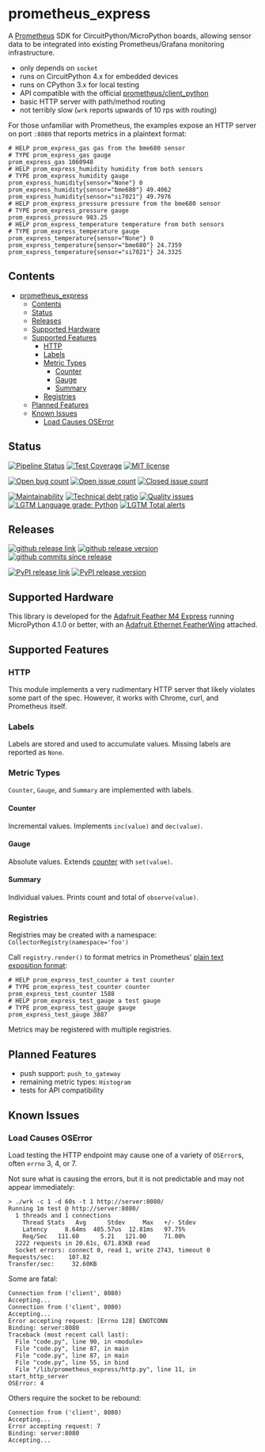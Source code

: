 # prometheus_express

A [Prometheus](https://prometheus.io/) SDK for CircuitPython/MicroPython boards, allowing sensor data to be integrated
into existing Prometheus/Grafana monitoring infrastructure.

- only depends on `socket`
- runs on CircuitPython 4.x for embedded devices
- runs on CPython 3.x for local testing
- API compatible with the official [prometheus/client_python](https://github.com/prometheus/client_python)
- basic HTTP server with path/method routing
- not terribly slow (`wrk` reports upwards of 10 rps with routing)

For those unfamiliar with Prometheus, the examples expose an HTTP server on port `:8080` that reports metrics in a
plaintext format:

```none
# HELP prom_express_gas gas from the bme680 sensor
# TYPE prom_express_gas gauge
prom_express_gas 1060948
# HELP prom_express_humidity humidity from both sensors
# TYPE prom_express_humidity gauge
prom_express_humidity{sensor="None"} 0
prom_express_humidity{sensor="bme680"} 49.4062
prom_express_humidity{sensor="si7021"} 49.7976
# HELP prom_express_pressure pressure from the bme680 sensor
# TYPE prom_express_pressure gauge
prom_express_pressure 983.25
# HELP prom_express_temperature temperature from both sensors
# TYPE prom_express_temperature gauge
prom_express_temperature{sensor="None"} 0
prom_express_temperature{sensor="bme680"} 24.7359
prom_express_temperature{sensor="si7021"} 24.3325
```

## Contents

- [prometheus_express](#prometheusexpress)
  - [Contents](#contents)
  - [Status](#status)
  - [Releases](#releases)
  - [Supported Hardware](#supported-hardware)
  - [Supported Features](#supported-features)
    - [HTTP](#http)
    - [Labels](#labels)
    - [Metric Types](#metric-types)
      - [Counter](#counter)
      - [Gauge](#gauge)
      - [Summary](#summary)
    - [Registries](#registries)
  - [Planned Features](#planned-features)
  - [Known Issues](#known-issues)
    - [Load Causes OSError](#load-causes-oserror)

## Status

[![Pipeline Status](https://git.apextoaster.com/ssube/prometheus_express/badges/master/pipeline.svg)](https://git.apextoaster.com/ssube/prometheus_express/commits/master)
[![Test Coverage](https://codecov.io/gh/ssube/prometheus_express/branch/master/graph/badge.svg)](https://codecov.io/gh/ssube/prometheus_express)
[![MIT license](https://img.shields.io/github/license/ssube/prometheus_express.svg)](https://github.com/ssube/prometheus_express/blob/master/LICENSE.md)

[![Open bug count](https://img.shields.io/github/issues-raw/ssube/prometheus_express/type-bug.svg)](https://github.com/ssube/prometheus_express/issues?q=is%3Aopen+is%3Aissue+label%3Atype%2Fbug)
[![Open issue count](https://img.shields.io/github/issues-raw/ssube/prometheus_express.svg)](https://github.com/ssube/prometheus_express/issues?q=is%3Aopen+is%3Aissue)
[![Closed issue count](https://img.shields.io/github/issues-closed-raw/ssube/prometheus_express.svg)](https://github.com/ssube/prometheus_express/issues?q=is%3Aissue+is%3Aclosed)

[![Maintainability](https://api.codeclimate.com/v1/badges/0b84df4baf76afa1b4c4/maintainability)](https://codeclimate.com/github/ssube/prometheus_express/maintainability)
[![Technical debt ratio](https://img.shields.io/codeclimate/tech-debt/ssube/prometheus_express)](https://codeclimate.com/github/ssube/prometheus_express/trends/technical_debt)
[![Quality issues](https://img.shields.io/codeclimate/issues/ssube/prometheus_express)](https://codeclimate.com/github/ssube/prometheus_express/issues)
[![LGTM Language grade: Python](https://img.shields.io/lgtm/grade/python/g/ssube/prometheus_express.svg?logo=lgtm&logoWidth=18)](https://lgtm.com/projects/g/ssube/prometheus_express/context:python)
[![LGTM Total alerts](https://img.shields.io/lgtm/alerts/g/ssube/prometheus_express.svg?logo=lgtm&logoWidth=18)](https://lgtm.com/projects/g/ssube/prometheus_express/alerts/)

## Releases

[![github release link](https://img.shields.io/badge/github-release-blue?logo=github)](https://github.com/ssube/prometheus_express/releases)
[![github release version](https://img.shields.io/github/tag/ssube/prometheus_express.svg)](https://github.com/ssube/prometheus_express/releases)
[![github commits since release](https://img.shields.io/github/commits-since/ssube/prometheus_express/v0.0.4.svg)](https://github.com/ssube/prometheus_express/compare/v0.0.4...master)

[![PyPI release link](https://img.shields.io/badge/pypi-package-blue?logo=pypi)](https://github.com/ssube/prometheus_express/releases)
[![PyPI release version](https://img.shields.io/pypi/v/prometheus_express?color=green)](https://pypi.org/project/prometheus-express/)

## Supported Hardware

This library is developed for the [Adafruit Feather M4 Express](https://www.adafruit.com/product/3857) running
MicroPython 4.1.0 or better, with an [Adafruit Ethernet FeatherWing](https://www.adafruit.com/product/3201) attached.

## Supported Features

### HTTP

This module implements a very rudimentary HTTP server that likely violates some part of the spec. However, it works
with Chrome, curl, and Prometheus itself.

### Labels

Labels are stored and used to accumulate values. Missing labels are reported as `None`.

### Metric Types

`Counter`, `Gauge`, and `Summary` are implemented with labels.

#### Counter

Incremental values. Implements `inc(value)` and `dec(value)`.

#### Gauge

Absolute values. Extends [counter](#counter) with `set(value)`.

#### Summary

Individual values. Prints count and total of `observe(value)`.

### Registries

Registries may be created with a namespace: `CollectorRegistry(namespace='foo')`

Call `registry.render()` to format metrics in Prometheus'
[plain text exposition format](https://prometheus.io/docs/instrumenting/exposition_formats/#text-based-format):

```none
# HELP prom_express_test_counter a test counter
# TYPE prom_express_test_counter counter
prom_express_test_counter 1588
# HELP prom_express_test_gauge a test gauge
# TYPE prom_express_test_gauge gauge
prom_express_test_gauge 3887
```

Metrics may be registered with multiple registries.

## Planned Features

- push support: `push_to_gateway`
- remaining metric types: `Histogram`
- tests for API compatibility

## Known Issues

### Load Causes OSError

Load testing the HTTP endpoint may cause one of a variety of `OSError`s, often `errno` 3, 4, or 7.

Not sure what is causing the errors, but it is not predictable and may not appear immediately:

```shell
> ./wrk -c 1 -d 60s -t 1 http://server:8080/
Running 1m test @ http://server:8080/
  1 threads and 1 connections
    Thread Stats   Avg      Stdev     Max   +/- Stdev
    Latency     8.64ms  485.57us  12.81ms   97.75%
    Req/Sec   111.60      5.21   121.00     71.00%
  2222 requests in 20.61s, 671.83KB read
  Socket errors: connect 0, read 1, write 2743, timeout 0
Requests/sec:    107.82
Transfer/sec:     32.60KB
```

Some are fatal:

```none
Connection from ('client', 8080)
Accepting...
Connection from ('client', 8080)
Accepting...
Error accepting request: [Errno 128] ENOTCONN
Binding: server:8080
Traceback (most recent call last):
  File "code.py", line 90, in <module>
  File "code.py", line 87, in main
  File "code.py", line 87, in main
  File "code.py", line 55, in bind
  File "/lib/prometheus_express/http.py", line 11, in start_http_server
OSError: 4
```

Others require the socket to be rebound:

```none
Connection from ('client', 8080)
Accepting...
Error accepting request: 7
Binding: server:8080
Accepting...
```
